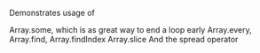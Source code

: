Demonstrates usage of 

Array.some, which is as great way to end a loop early
Array.every,
Array.find,
Array.findIndex
Array.slice
And the spread operator
